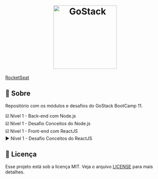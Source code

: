 <h1 align="center">
    <img alt="GoStack" src="https://rocketseat-cdn.s3-sa-east-1.amazonaws.com/bootcamp-header.png" width="200px" />
</h1>

[RocketSeat](https://rocketseat.com.br/)  

## :rocket: Sobre
Repositório com os módulos e desafios do GoStack BootCamp 11. 


:ballot_box_with_check: Nível 1 - Back-end com Node.js  
:ballot_box_with_check: Nível 1 - Desafio Conceitos do Node.js  
:ballot_box_with_check: Nível 1 - Front-end com ReactJS  
:arrow_forward: Nível 1 - Desafio Conceitos do ReactJS  

## :memo: Licença

Esse projeto está sob a licença MIT. Veja o arquivo [LICENSE](./LICENSE) para mais detalhes.
